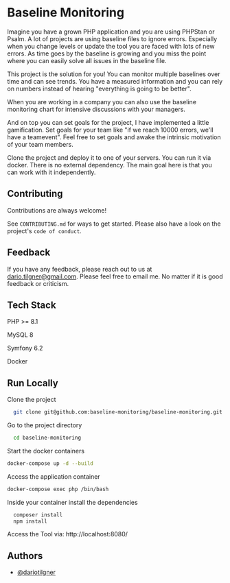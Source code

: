 
# Baseline Monitoring

Imagine you have a grown PHP application and you are using PHPStan or Psalm.
A lot of projects are using baseline files to ignore errors. 
Especially when you change levels or update the tool you are faced with lots of
new errors. 
As time goes by the baseline is growing and you miss the point where you can easily
solve all issues in the baseline file. 

This project is the solution for you! You can monitor multiple baselines over time
and can see trends. You have a measured information and you can rely on numbers
instead of hearing "everything is going to be better". 

When you are working in a company you can also use the baseline monitoring chart
for intensive discussions with your managers. 

And on top you can set goals for the project, I have implemented a little gamification.
Set goals for your team like "if we reach 10000 errors, we'll have a teamevent". 
Feel free to set goals and awake the intrinsic motivation of your team members. 

Clone the project and deploy it to one of your servers. You can run it via docker.
There is no external dependency. The main goal here is that you can work with it independently.
## Contributing

Contributions are always welcome!

See `CONTRIBUTING.md` for ways to get started. Please also have a look on the project's `code of conduct`.


## Feedback

If you have any feedback, please reach out to us at dario.tilgner@gmail.com. 
Please feel free to email me. No matter if it is good feedback or criticism. 


## Tech Stack

PHP >= 8.1

MySQL 8

Symfony 6.2

Docker
## Run Locally

Clone the project

```bash
  git clone git@github.com:baseline-monitoring/baseline-monitoring.git
```

Go to the project directory

```bash
  cd baseline-monitoring
```

Start the docker containers
```bash
docker-compose up -d --build
```

Access the application container
```bash
docker-compose exec php /bin/bash
```

Inside your container install the dependencies
```bash
  composer install
  npm install
```

Access the Tool via: http://localhost:8080/
## Authors

- [@dariotilgner](https://www.github.com/dariotilgner)

